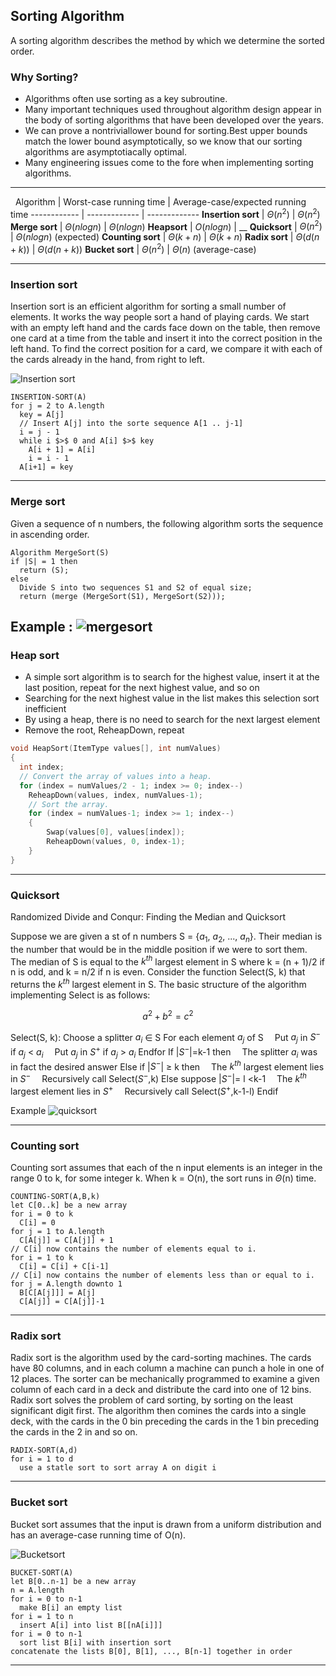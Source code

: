 ## Sorting Algorithm
A sorting algorithm describes the method by which we determine the sorted order.

### Why Sorting?
* Algorithms often use sorting as a key subroutine.
* Many important techniques used throughout algorithm design appear in the body of sorting algorithms that have been developed over the years.
* We can prove a nontriviallower bound for sorting.Best upper bounds match the lower bound asymptotically, so we know that our sorting algorithms are asymptotiacally optimal.
* Many engineering issues come to the fore when implementing sorting algorithms.

-----------------------------
&nbsp;
Algorithm | Worst-case running time |  Average-case/expected running time
------------ | ------------- | -------------
**Insertion sort** | $\Theta (n^2)$ | $\Theta (n^2)$
**Merge sort** | $\Theta(n log n)$ | $\Theta(n log n)$
**Heapsort** | $O(n log n)$ | __
**Quicksort** | $\Theta (n^2)$ | $\Theta(n log n)$ (expected)
**Counting sort** | $\Theta (k + n)$ | $\Theta (k + n)$
**Radix sort** | $\Theta (d(n + k))$ | $\Theta (d(n + k))$
**Bucket sort** | $\Theta (n^2)$ | $\Theta (n)$ (average-case)

-----------------------------

### Insertion sort
Insertion sort is an efficient algorithm for sorting a small number of elements. It works the way people sort a hand of playing cards. We start with an empty left hand and the cards face down on the table, then remove one card at a time from the table and insert it into the correct position in the left hand. To find the correct position for a card, we compare it with each of the cards already in the hand, from right to left.

![Insertion sort](img/IS.JPG)
```
INSERTION-SORT(A)
for j = 2 to A.length
  key = A[j]
  // Insert A[j] into the sorte sequence A[1 .. j-1]
  i = j - 1
  while i $>$ 0 and A[i] $>$ key
    A[i + 1] = A[i]
    i = i - 1
  A[i+1] = key
```
-----------------------------

### Merge sort
Given a sequence of n numbers, the following algorithm sorts the sequence in ascending order.

```
Algorithm MergeSort(S)
if |S| = 1 then
  return (S);
else
  Divide S into two sequences S1 and S2 of equal size;
  return (merge (MergeSort(S1), MergeSort(S2)));
```

Example :
![mergesort](img/MS.JPG)
-----------------------------

### Heap sort
* A simple sort algorithm is to search for the highest value, insert it at the last position, repeat for the next highest value, and so on
* Searching for the next highest value in the list makes this selection sort inefficient
* By using a heap, there is no need to search for the next largest element
* Remove the root, ReheapDown, repeat

```C++
void HeapSort(ItemType values[], int numValues)
{
  int index;
  // Convert the array of values into a heap.
  for (index = numValues/2 - 1; index >= 0; index--)
    ReheapDown(values, index, numValues-1);
    // Sort the array.
    for (index = numValues-1; index >= 1; index--)
    {
        Swap(values[0], values[index]);
        ReheapDown(values, 0, index-1);
    }
}
```
-----------------------------

### Quicksort
Randomized Divide and Conqur: Finding the Median and Quicksort

Suppose we are given a st of n numbers S = {$a_{1}$, $a_{2}$, ..., $a_{n}$}. Their median is  the number that would be in the middle position if we were to sort them. The median of S is equal to the $k^{th}$ largest element in S where k = (n + 1)/2 if n is odd, and k = n/2 if n is even.
Consider the function Select(S, k) that returns the $k^{th}$ largest element in S. The basic structure of the algorithm implementing Select is as follows:

```math
a^2+b^2=c^2
```

Select(S, k):
Choose a splitter $a_{i}$ $\in$ S
For each element $a_{j}$ of S
&emsp;Put $a_{j}$ in $S^{-}$ if $a_{j}$ $<$ $a_{i}$
&emsp;Put $a_{j}$ in $S^{+}$ if $a_{j}$ $>$ $a_{i}$
Endfor
If |$S^{-}$|=k-1 then
&emsp;The splitter $a_{i}$ was in fact the desired answer
Else if |$S^{-}$| $\geq$ k then
&emsp;The $k^{th}$ largest element lies in $S^{-}$
&emsp;Recursively call Select($S^{-}$,k)
Else suppose |$S^{-}$|= l $<$k-1
&emsp;The $k^{th}$ largest element lies in $S^{+}$
&emsp;Recursively call Select($S^{+}$,k-1-l)
Endif

Example
![quicksort](img/QS.JPG)

-----------------------------

### Counting sort
Counting sort assumes that each of the n input elements is an integer in the range 0 to k, for some integer k. When k = O(n), the sort runs in $\Theta$(n) time.

```
COUNTING-SORT(A,B,k)
let C[0..k] be a new array
for i = 0 to k
  C[i] = 0
for j = 1 to A.length
  C[A[j]] = C[A[j]] + 1
// C[i] now contains the number of elements equal to i.
for i = 1 to k
  C[i] = C[i] + C[i-1]
// C[i] now contains the number of elements less than or equal to i.
for j = A.length downto 1
  B[C[A[j]]] = A[j]
  C[A[j]] = C[A[j]]-1
```

-----------------------------

### Radix sort
Radix sort is the algorithm used by the card-sorting machines. The cards have 80 columns, and in each column a machine can punch a hole in one of 12 places. The sorter can be mechanically programmed to examine a given column of each card in a deck and distribute the card into one of 12 bins.
Radix sort solves the problem of card sorting, by sorting on the least significant digit first. The algorithm then comines the cards into a single deck, with the cards in the 0 bin preceding the cards in the 1 bin preceding the cards in the 2 in and so on.

```
RADIX-SORT(A,d)
for i = 1 to d
  use a statle sort to sort array A on digit i
```

-----------------------------

### Bucket sort
Bucket sort assumes that the input is drawn from a uniform distribution and has an average-case running time of O(n).

![Bucketsort](img/BS.JPG)

```
BUCKET-SORT(A)
let B[0..n-1] be a new array
n = A.length
for i = 0 to n-1
  make B[i] an empty list
for i = 1 to n
  insert A[i] into list B[[nA[i]]]
for i = 0 to n-1
  sort list B[i] with insertion sort
concatenate the lists B[0], B[1], ..., B[n-1] together in order
```

-----------------------------
